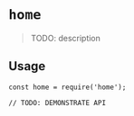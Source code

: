 # `home`

> TODO: description

## Usage

```
const home = require('home');

// TODO: DEMONSTRATE API
```
